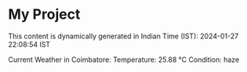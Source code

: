# My Project

This content is dynamically generated in Indian Time (IST): 2024-01-27 22:08:54 IST


Current Weather in Coimbatore:
Temperature: 25.88 °C
Condition: haze
